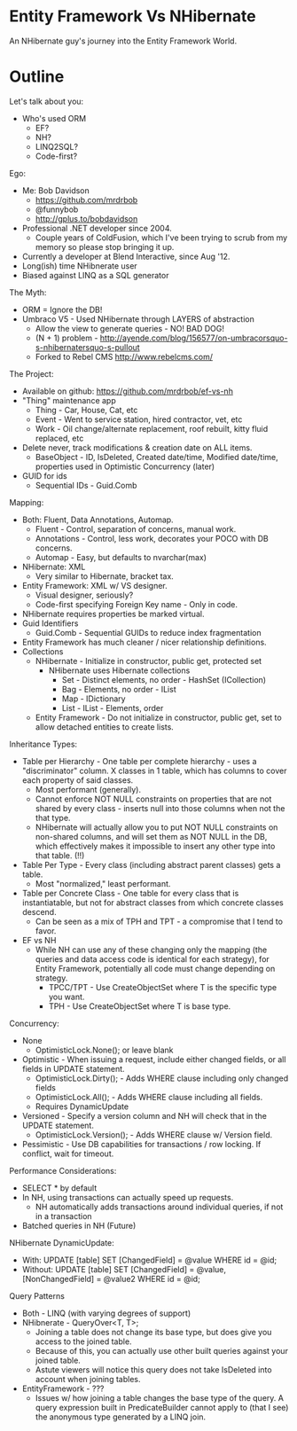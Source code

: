 Entity Framework Vs NHibernate
============================

An NHibernate guy's journey into the Entity Framework World.

Outline
=======

Let's talk about you:

* Who's used ORM
	* EF?
	* NH?
	* LINQ2SQL?
	* Code-first?

Ego:

* Me: Bob Davidson
	* https://github.com/mrdrbob
	* @funnybob
	* http://gplus.to/bobdavidson
* Professional .NET developer since 2004.
	* Couple years of ColdFusion, which I've been trying to scrub from my memory so please stop bringing it up.
* Currently a developer at Blend Interactive, since Aug '12.
* Long(ish) time NHibnerate user
* Biased against LINQ as a SQL generator

The Myth:

* ORM = Ignore the DB!
* Umbraco V5 - Used NHibernate through LAYERS of abstraction
	* Allow the view to generate queries - NO! BAD DOG!
	* (N + 1) problem - http://ayende.com/blog/156577/on-umbracorsquo-s-nhibernatersquo-s-pullout
	* Forked to Rebel CMS http://www.rebelcms.com/

The Project:

* Available on github: https://github.com/mrdrbob/ef-vs-nh
* "Thing" maintenance app
	* Thing - Car, House, Cat, etc
	* Event - Went to service station, hired contractor, vet, etc
	* Work - Oil change/alternate replacement, roof rebuilt, kitty fluid replaced, etc
* Delete never, track modifications & creation date on ALL items.
	* BaseObject - ID, IsDeleted, Created date/time, Modified date/time, properties used in Optimistic Concurrency (later) 
* GUID for ids
	* Sequential IDs - Guid.Comb

Mapping:

* Both: Fluent, Data Annotations, Automap.
	* Fluent - Control, separation of concerns, manual work.
	* Annotations - Control, less work, decorates your POCO with DB concerns.
	* Automap - Easy, but defaults to nvarchar(max)
* NHibernate: XML
	* Very similar to Hibernate, bracket tax.
* Entity Framework: XML w/ VS designer.
	* Visual designer, seriously?
	* Code-first specifying Foreign Key name - Only in code.
* NHibernate requires properties be marked virtual.
* Guid Identifiers
	* Guid.Comb - Sequential GUIDs to reduce index fragmentation
* Entity Framework has much cleaner / nicer relationship definitions.
* Collections
	* NHibernate - Initialize in constructor, public get, protected set
		* NHibernate uses Hibernate collections
			* Set - Distinct elements, no order - HashSet (ICollection)
			* Bag - Elements, no order - IList
			* Map - IDictionary
			* List - IList - Elements, order
	* Entity Framework - Do not initialize in constructor, public get, set to allow detached entities to create lists.

Inheritance Types:

* Table per Hierarchy - One table per complete hierarchy - uses a "discriminator" column.  X classes in 1 table, which has columns to cover each property of said classes.
	* Most performant (generally).
	* Cannot enforce NOT NULL constraints on properties that are not shared by every class - inserts null into those columns when not the that type.
	* NHibernate will actually allow you to put NOT NULL constraints on non-shared columns, and will set them as NOT NULL in the DB, which effectively makes it impossible to insert any other type into that table. (!!)
* Table Per Type - Every class (including abstract parent classes) gets a table.
	* Most "normalized," least performant.
* Table per Concrete Class - One table for every class that is instantiatable, but not for abstract classes from which concrete classes descend.
	* Can be seen as a mix of TPH and TPT - a compromise that I tend to favor.
* EF vs NH
	* While NH can use any of these changing only the mapping (the queries and data access code is identical for each strategy), for Entity Framework, potentially all code must change depending on strategy.
		* TPCC/TPT - Use CreateObjectSet<T> where T is the specific type you want.
		* TPH - Use CreateObjectSet<T> where T is base type.

Concurrency:

* None
	* OptimisticLock.None(); or leave blank
* Optimistic - When issuing a request, include either changed fields, or all fields in UPDATE statement.
	* OptimisticLock.Dirty(); - Adds WHERE clause including only changed fields
	* OptimisticLock.All(); - Adds WHERE clause including all fields.
	* Requires DynamicUpdate
* Versioned - Specify a version column and NH will check that in the UPDATE statement.
	* OptimisticLock.Version(); - Adds WHERE clause w/ Version field.
* Pessimistic - Use DB capabilities for transactions / row locking.  If conflict, wait for timeout.

Performance Considerations:

* SELECT * by default
* In NH, using transactions can actually speed up requests.
	* NH automatically adds transactions around individual queries, if not in a transaction
* Batched queries in NH (Future<T>)

NHibernate DynamicUpdate:
	
* With: UPDATE [table] SET [ChangedField] = @value WHERE id = @id;
* Without: UPDATE [table] SET [ChangedField] = @value, [NonChangedField] = @value2 WHERE id = @id;

Query Patterns

* Both - LINQ (with varying degrees of support)
* NHibnerate - QueryOver<T, T>;
	* Joining a table does not change its base type, but does give you access to the joined table.
	* Because of this, you can actually use other built queries against your joined table.
	* Astute viewers will notice this query does not take IsDeleted into account when joining tables.
* EntityFramework - ???
	* Issues w/ how joining a table changes the base type of the query.  A query expression built in PredicateBuilder<User> cannot apply to (that I see) the anonymous type generated by a LINQ join.

